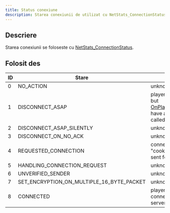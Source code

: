 ```yaml
---
title: Status conexiune
description: Starea conexiunii de utilizat cu NetStats_ConnectionStatus.
---
```


## Descriere

Starea conexiunii se foloseste cu [NetStats_ConnectionStatus](../functions/NetStats_ConnectionStatus.md).

## Folosit des

| ID  | Stare                                     | Sens                                                                                                         |
| --- | ----------------------------------------- | ------------------------------------------------------------------------------------------------------------ |
| 0   | NO_ACTION                                 | unknown                                                                                                      |
| 1   | DISCONNECT_ASAP                           | playerid still exists but [OnPlayerDisconnect](../callbacks/OnPlayerDisconnect.md) have already been called. |
| 2   | DISCONNECT_ASAP_SILENTLY                  | unknown                                                                                                      |
| 3   | DISCONNECT_ON_NO_ACK                      | unknown                                                                                                      |
| 4   | REQUESTED_CONNECTION                      | connection request "cookie" has been sent for this ID                                                        |
| 5   | HANDLING_CONNECTION_REQUEST               | unknown                                                                                                      |
| 6   | UNVERIFIED_SENDER                         | unknown                                                                                                      |
| 7   | SET_ENCRYPTION_ON_MULTIPLE_16_BYTE_PACKET | unknown                                                                                                      |
| 8   | CONNECTED                                 | playerid is connected to the server                                                                          |

